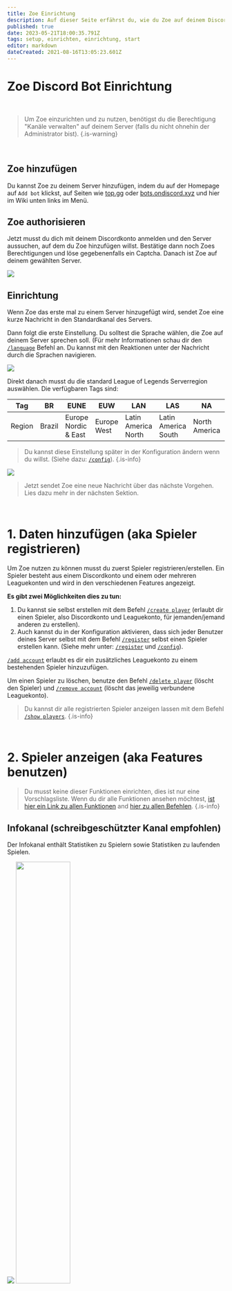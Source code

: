 ```yaml
---
title: Zoe Einrichtung
description: Auf dieser Seite erfährst du, wie du Zoe auf deinem Discord-Server einrichten kannst.
published: true
date: 2023-05-21T18:00:35.791Z
tags: setup, einrichten, einrichtung, start
editor: markdown
dateCreated: 2021-08-16T13:05:23.601Z
---
```


# Zoe Discord Bot Einrichtung

<br>

> Um Zoe einzurichten und zu nutzen, benötigst du die Berechtigung "Kanäle verwalten" auf deinem Server (falls du nicht ohnehin der Administrator bist).
{.is-warning}

<br>

## Zoe hinzufügen

Du kannst Zoe zu deinem Server hinzufügen, indem du auf der Homepage auf `Add bot` klickst, auf Seiten wie [top.gg](https://top.gg/de/bot/550737379460382752) oder [bots.ondiscord.xyz](https://bots.ondiscord.xyz/bots/550737379460382752) und hier im Wiki unten links im Menü.
<br>
  
## Zoe authorisieren

Jetzt musst du dich mit deinem Discordkonto anmelden und den Server aussuchen, auf dem du Zoe hinzufügen willst. Bestätige dann noch Zoes Berechtigungen und löse gegebenenfalls ein Captcha. Danach ist Zoe auf deinem gewählten Server.

![](/new_setup1-3.png)

## Einrichtung

Wenn Zoe das erste mal zu einem Server hinzugefügt wird, sendet Zoe eine kurze Nachricht in den Standardkanal des Servers.

Dann folgt die erste Einstellung. Du solltest die Sprache wählen, die Zoe auf deinem Server sprechen soll. (Für mehr Informationen schau dir den [`/language`](/en/commands/important/language) Befehl an. Du kannst mit den Reaktionen unter der Nachricht durch die Sprachen navigieren.

![](/new_setup5.png)

Direkt danach musst du die standard League of Legends Serverregion auswählen. Die verfügbaren Tags sind:

| Tag | BR  | EUNE | EUW | LAN | LAS | NA  | OCE | RU  | TR  | JP  | KR  |
| --- | --- | --- | --- | --- | --- | --- | --- | --- | --- | --- | --- |
| Region | Brazil | Europe Nordic & East | Europe West | Latin America North | Latin America South | North America | Oceania | Russia | Turkey | Japan | Republic of Korea |

> Du kannst diese Einstellung später in der Konfiguration ändern wenn du willst. (Siehe dazu: [`/config`](/en/commands/important/config)).
>{.is-info}
  
![](/new_setup4.png)

> Jetzt sendet Zoe eine neue Nachricht über das nächste Vorgehen. Lies dazu mehr in der nächsten Sektion.

<br>

# 1\. Daten hinzufügen (aka Spieler registrieren)

Um Zoe nutzen zu können musst du zuerst Spieler registrieren/erstellen. Ein Spieler besteht aus einem Discordkonto und einem oder mehreren Leaguekonten und wird in den verschiedenen Features angezeigt.

**Es gibt zwei Möglichkeiten dies zu tun:**

1.  Du kannst sie selbst erstellen mit dem Befehl [`/create player`](/en/commands/create/player) (erlaubt dir einen Spieler, also Discordkonto und Leaguekonto, für jemanden/jemand anderen zu erstellen).
2.  Auch kannst du in der Konfiguration aktivieren, dass sich jeder Benutzer deines Server selbst mit dem Befehl [`/register`](https://wiki.zoe-discord-bot.ch/en/commands/important/register) selbst einen Spieler erstellen kann. (Siehe mehr unter: [`/register`](https://wiki.zoe-discord-bot.ch/en/commands/important/register) und [`/config`](https://wiki.zoe-discord-bot.ch/en/commands/important/config)).

[`/add account`](/en/commands/add/account) erlaubt es dir ein zusätzliches Leaguekonto zu einem bestehenden Spieler hinzuzufügen.

Um einen Spieler zu löschen, benutze den Befehl [`/delete player`](/en/commands/delete/player) (löscht den Spieler) und [`/remove account`](/en/commands/remove/account) (löscht das jeweilig verbundene Leaguekonto).

> Du kannst dir alle registrierten Spieler anzeigen lassen mit dem Befehl [`/show players`](/en/commands/important/show-players).
>{.is-info}

<br>
  
# 2\. Spieler anzeigen (aka Features benutzen)
>Du musst keine dieser Funktionen einrichten, dies ist nur eine Vorschlagsliste. Wenn du dir alle Funktionen ansehen möchtest, [ist hier ein Link zu allen Funktionen](/en/features) and [hier zu allen Befehlen](/en/commands/).
>{.is-info}

## Infokanal (schreibgeschützter Kanal empfohlen)

Der Infokanal enthält Statistiken zu Spielern sowie Statistiken zu laufenden Spielen.

![](/new_infopanel.png)
<img src="/new_gamecard.png" width="50%" />

> Für mehr Informationen zum Infokanal klicke [HIER](/en/features/infoChannel).
  >{.is-info}

<br>
  
## Rangkanal (schreibgeschützter Kanal empfohlen)

Der Rangkanal ist der Kanal, in dem nach jedem Ranglistenspiel der registrierten Spieler eine Nachricht verschickt wird. Diese Nachrichten enthalten die Anzahl der gewonnenen oder verlorenen LP und einige Statistiken über die Leistung des Spielers im Spiel wie KDA, Dauer des Spiels und Itembuild.
![](/new_rankchannel_message.png)

>Für mehr Informationen zum Rangkanal klicke [HIER](/en/features/rankChannel).
  >{.is-info}

<br>
  
## Clashkanal

Dieser Kanal sendet Statistiken über ein Konto in Bezug auf Clash. Er enthält Pläne für zukünftige Kämpfe in deiner Zeitzone sowie Statistiken über dein Team. Du kannst auch eine detaillierte Analyse des gegnerischen Teams mit Bannempfehlungen durchführen.

![](/new_statsteamanalysis.png)

> Für mehr Informationen zum Clashkanal klicke [HIER](/en/features/clashChannel).
  >{.is-info}

<br>
  
## Leaderboards (ein eigener Kanal mit mehreren Leaderboards wird empfohlen)

Mit dieser Funktion kannst du Leaderboards erstellen, die automatisch aktualisiert werden. Es stehen dir mehrere Arten zur Verfügung:

- Gesamtmeisterschaftspunkte
- **Meisterschaftspunkte auf einem Champion**
- Rang in einer Warteschlange (Solo/DuoQ, Flex, etc.)
- Bester Rang in der allen Warteschlange
- Durchschnittliche KDA
- Durchschnittliche KDA auf einem Champion
- Bester Champion ("OTP")
- Account-Level

![](/new_leaderboard_mastery_points_champion.png)

> Für mehr Informationen zu Leaderboards klicke [HIER](/en/features/leaderboards).
  >{.is-info}

<br>
  
## Automatisierte Discord-Rollen nach League-Rang

Du kannst mit Zoe ganz einfach ein automatisches Rollensystem einrichten. Die Rollen werden regelmäßig automatisch aktualisiert. Die Premium-Version dieses Features bietet mehr Optionen (Filter nach Serverregion, Anzeige jeder Division, volle Kontrolle über jede Rolle und mehr).

![](/improved_rankroles_5.png)

Sobald deine Rollen korrekt eingerichtet sind, werden sie automatisch aktualisiert, sobald ein Spiel über die Discord-Präsenz der registrierten Spieler erkannt wird, mindestens jedoch einmal pro Stunde. Du kannst deinen Server auch mit dem Befehl [`/refresh`](/en/commands/important/refresh) aktualisieren.

> Für mehr Informationen zu Rangrollen klicke [HIER](/en/features/rankroles).
  >{.is-info}

<br>  

# 3\. Anpassung der Features (denn jeder Server ist anders)

> Um Zoe und seine verschiedenen Einstellungen zu verwalten, verwenden diesen Befehl: [`/config`](/en/commands/important/config). 
 Lese hier alles über die Konfiguration: [**Configuration**](/en/Zoe-Configuration/).
>{.is-info}

<br>
  
# 4\. Wir machen immer weiter

Zoe hat viele weitere Funktionen. Du kannst dir alle Befehle ansehen, wenn du [HIER](http://wiki.zoe-discord-bot.ch/en/commands) klickst.

Ein Beispiel wäre [`/stats profile`](/en/commands/stats/profile), dass es dir erlaubt ein Profil eines Spielers anzusehen.

![](/new_statsprofile.png)

<br>
  
# Einrichtung - Schlusswort

> Zoe ist ein aktiv entwickelter Bot, der ein ⭐Premium-Abonnement⭐ zur Unterstützung seiner Entwicklung anbietet. Dieses Abonnement bietet einige zusätzliche Optionen, ist aber bei weitem nicht obligatorisch. 
Für weitere Informationen: [Abonnement Wikiseite](https://wiki.zoe-discord-bot.ch/en/support), [Boosting](https://wiki.zoe-discord-bot.ch/en/Zoe-Points-And-Boosting), [`/subscription`](/en/commands/important/subscription) & [`/boost`](/en/commands/important/boost)
  

> Wenn du die Liste mit allen Befehlen sehen willst: [`/help`](/en/commands/important/help) oder klicke [HIER](/en/commands/).
> Wenn du Fragen oder Anregungen hast oder Hilfe brauchst, komm bitte hierher: [https://discord.gg/whc5PrC](https://discord.gg/whc5PrC)   
> *Führen den Befehl aus, um die Hilfemeldung für die Einrichtung zu lesen:* [`/setup`](/en/commands/important/setup)
  >{.is-info}